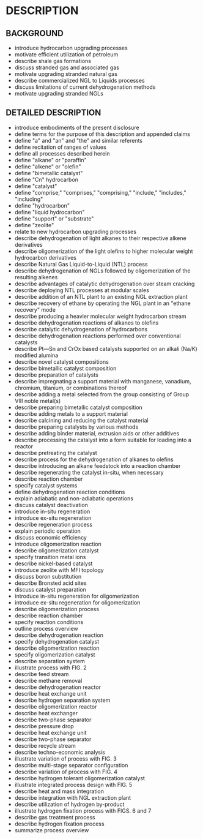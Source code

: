 # DESCRIPTION

## BACKGROUND

- introduce hydrocarbon upgrading processes
- motivate efficient utilization of petroleum
- describe shale gas formations
- discuss stranded gas and associated gas
- motivate upgrading stranded natural gas
- describe commercialized NGL to Liquids processes
- discuss limitations of current dehydrogenation methods
- motivate upgrading stranded NGLs

## DETAILED DESCRIPTION

- introduce embodiments of the present disclosure
- define terms for the purpose of this description and appended claims
- define "a" and "an" and "the" and similar referents
- define recitation of ranges of values
- define all processes described herein
- define "alkane" or "paraffin"
- define "alkene" or "olefin"
- define "bimetallic catalyst"
- define "Cn" hydrocarbon
- define "catalyst"
- define "comprise," "comprises," "comprising," "include," "includes," "including"
- define "hydrocarbon"
- define "liquid hydrocarbon"
- define "support" or "substrate"
- define "zeolite"
- relate to new hydrocarbon upgrading processes
- describe dehydrogenation of light alkanes to their respective alkene derivatives
- describe oligomerization of the light olefins to higher molecular weight hydrocarbon derivatives
- describe Natural Gas Liquid-to-Liquid (NTL) process
- describe dehydrogenation of NGLs followed by oligomerization of the resulting alkenes
- describe advantages of catalytic dehydrogenation over steam cracking
- describe deploying NTL processes at modular scales
- describe addition of an NTL plant to an existing NGL extraction plant
- describe recovery of ethane by operating the NGL plant in an "ethane recovery" mode
- describe producing a heavier molecular weight hydrocarbon stream
- describe dehydrogenation reactions of alkanes to olefins
- describe catalytic dehydrogenation of hydrocarbons
- describe dehydrogenation reactions performed over conventional catalysts
- describe Pt—Sn and CrOx based catalysts supported on an alkali (Na/K) modified alumina
- describe novel catalyst compositions
- describe bimetallic catalyst composition
- describe preparation of catalysts
- describe impregnating a support material with manganese, vanadium, chromium, titanium, or combinations thereof
- describe adding a metal selected from the group consisting of Group VIII noble metal(s)
- describe preparing bimetallic catalyst composition
- describe adding metals to a support material
- describe calcining and reducing the catalyst material
- describe preparing catalysts by various methods
- describe adding binder material, extrusion aids or other additives
- describe processing the catalyst into a form suitable for loading into a reactor
- describe pretreating the catalyst
- describe process for the dehydrogenation of alkanes to olefins
- describe introducing an alkane feedstock into a reaction chamber
- describe regenerating the catalyst in-situ, when necessary
- describe reaction chamber
- specify catalyst systems
- define dehydrogenation reaction conditions
- explain adiabatic and non-adiabatic operations
- discuss catalyst deactivation
- introduce in-situ regeneration
- introduce ex-situ regeneration
- describe regeneration process
- explain periodic operation
- discuss economic efficiency
- introduce oligomerization reaction
- describe oligomerization catalyst
- specify transition metal ions
- describe nickel-based catalyst
- introduce zeolite with MFI topology
- discuss boron substitution
- describe Bronsted acid sites
- discuss catalyst preparation
- introduce in-situ regeneration for oligomerization
- introduce ex-situ regeneration for oligomerization
- describe oligomerization process
- describe reaction chamber
- specify reaction conditions
- outline process overview
- describe dehydrogenation reaction
- specify dehydrogenation catalyst
- describe oligomerization reaction
- specify oligomerization catalyst
- describe separation system
- illustrate process with FIG. 2
- describe feed stream
- describe methane removal
- describe dehydrogenation reactor
- describe heat exchange unit
- describe hydrogen separation system
- describe oligomerization reactor
- describe heat exchanger
- describe two-phase separator
- describe pressure drop
- describe heat exchange unit
- describe two-phase separator
- describe recycle stream
- describe techno-economic analysis
- illustrate variation of process with FIG. 3
- describe multi-stage separator configuration
- describe variation of process with FIG. 4
- describe hydrogen tolerant oligomerization catalyst
- illustrate integrated process design with FIG. 5
- describe heat and mass integration
- describe integration with NGL extraction plant
- describe utilization of hydrogen by-product
- illustrate hydrogen fixation process with FIGS. 6 and 7
- describe gas treatment process
- describe hydrogen fixation process
- summarize process overview

